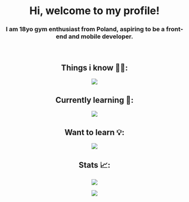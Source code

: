 <h1 align="center">Hi, welcome to my profile!</h1>
<h3 align="center">I am 18yo gym enthusiast from Poland, aspiring to be a front-end and mobile developer.</h3>

<br />

<h2 align="center">Things i know 💪🏻:</h2>
<p align="center">
  <a href="https://skillicons.dev">
    <img src="https://skillicons.dev/icons?i=html,css,javascript,typescript,tailwind,angular,reactivex,firebase" />
  </a>
</p>

<h2 align="center">Currently learning 🧠:</h2>
<p align="center">
  <a href="https://skillicons.dev">
    <img src="https://skillicons.dev/icons?i=dart,flutter,supabase,sqlite" />
  </a>
</p>

<h2 align="center">Want to learn 💡:</h2>
<p align="center">
  <a href="https://skillicons.dev">
    <img src="https://skillicons.dev/icons?i=solidity,rust" />
  </a>
</p>

<h2 align="center">Stats 📈:</h2>
<p align="center">
     <img align="center" src="https://github-readme-streak-stats.herokuapp.com/?user=pulpetto&theme=dark&hide_border=true" />
</p>
<p align="center">
     <img align="center" src="https://github-readme-stats.vercel.app/api/top-langs/?username=pulpetto&theme=dark&hide_border=true&include_all_commits=true&count_private=true&layout=compact" />
</p>

